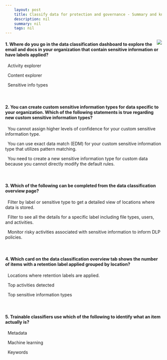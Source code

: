```yaml
---
    layout: post
    title: Classify data for protection and governance - Summary and knowledge check
    description: nil
    summary: nil
    tags: nil
---
```



 <a target="_blank" href="https://docs.microsoft.com/en-us/learn/modules/m365-compliance-information-classify-data/summary-knowledge-check/"><i class="fas fa-external-link-alt"></i> </a>
 <img align="right" src="https://docs.microsoft.com/en-us/learn/achievements/classify-data-protection-governance.svg">
####  1. Where do you go in the data classification dashboard to explore the email and docs in your organization that contain sensitive information or have labels applied?


<i class='far fa-square'></i> &nbsp;&nbsp;Activity explorer

<i class='fas fa-check-square' style='color: Dodgerblue;'></i> &nbsp;&nbsp;Content explorer

<i class='far fa-square'></i> &nbsp;&nbsp;Sensitive info types
<br />
<br />
<br />

####  2. You can create custom sensitive information types for data specific to your organization. Which of the following statements is true regarding new custom sensitive information types?


<i class='far fa-square'></i> &nbsp;&nbsp;You cannot assign higher levels of confidence for your custom sensitive information type.

<i class='far fa-square'></i> &nbsp;&nbsp;You can use exact data match (EDM) for your custom sensitive information type that utilizes pattern matching.

<i class='fas fa-check-square' style='color: Dodgerblue;'></i> &nbsp;&nbsp;You need to create a new sensitive information type for custom data because you cannot directly modify the default rules.
<br />
<br />
<br />

####  3. Which of the following can be completed from the data classification overview page?


<i class='far fa-square'></i> &nbsp;&nbsp;Filter by label or sensitive type to get a detailed view of locations where data is stored.

<i class='far fa-square'></i> &nbsp;&nbsp;Filter to see all the details for a specific label including file types, users, and activities.

<i class='fas fa-check-square' style='color: Dodgerblue;'></i> &nbsp;&nbsp;Monitor risky activities associated with sensitive information to inform DLP policies.
<br />
<br />
<br />

####  4. Which card on the data classification overview tab shows the number of items with a retention label applied grouped by location?


<i class='fas fa-check-square' style='color: Dodgerblue;'></i> &nbsp;&nbsp;Locations where retention labels are applied.

<i class='far fa-square'></i> &nbsp;&nbsp;Top activities detected

<i class='far fa-square'></i> &nbsp;&nbsp;Top sensitive information types
<br />
<br />
<br />

####  5. Trainable classifiers use which of the following to identify what an item actually is?


<i class='far fa-square'></i> &nbsp;&nbsp;Metadata

<i class='fas fa-check-square' style='color: Dodgerblue;'></i> &nbsp;&nbsp;Machine learning

<i class='far fa-square'></i> &nbsp;&nbsp;Keywords
<br />
<br />
<br />
